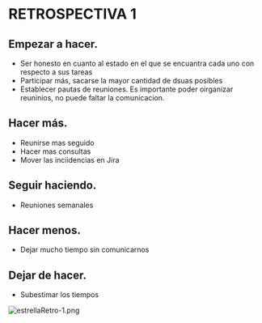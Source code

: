 # RETROSPECTIVA 1

## Empezar a hacer.
- Ser honesto en cuanto al estado en el que se encuantra cada uno
con respecto a sus tareas
- Participar más, sacarse la mayor cantidad de dsuas posibles
- Establecer pautas de reuniones.
Es importante poder oirganizar reuninios, no puede faltar la comunicacion.

## Hacer más.
- Reunirse mas seguido
- Hacer mas consultas
- Mover las inciidencias en Jira

## Seguir haciendo.
- Reuniones semanales

## Hacer menos.
- Dejar mucho tiempo sin comunicarnos

## Dejar de hacer.
- Subestimar los tiempos


![estrellaRetro-1.png](/retrospective/estrellaRetro-1.jpeg)
